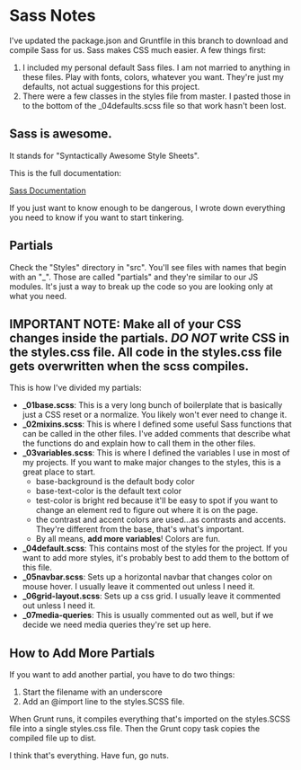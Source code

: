 # Sass Notes

I've updated the package.json and Gruntfile in this branch to download and compile Sass for us. Sass makes CSS much easier. A few things first:

1. I included my personal default Sass files. I am not married to anything in these files. Play with fonts, colors, whatever you want. They're just my defaults, not actual suggestions for this project.
1. There were a few classes in the styles file from master. I pasted those in to the bottom of the _04defaults.scss file so that work hasn't been lost.

## Sass is awesome.

It stands for "Syntactically Awesome Style Sheets".

This is the full documentation:

[Sass Documentation](https://sass-lang.com/)

If you just want to know enough to be dangerous, I wrote down everything you need to know if you want to start tinkering.

## Partials

Check the "Styles" directory in "src". You'll see files with names that begin with an "_". Those are called "partials" and they're similar to our JS modules. It's just a way to break up the code so you are looking only at what you need.

## **IMPORTANT NOTE**: Make all of your CSS changes inside the partials. _**DO NOT**_ write CSS in the styles.css file. All code in the styles.css file gets overwritten when the scss compiles.

This is how I've divided my partials:

* **_01base.scss**: This is a very long bunch of boilerplate that is basically just a CSS reset or a normalize. You likely won't ever need to change it.
* **_02mixins.scss**: This is where I defined some useful Sass functions that can be called in the other files. I've added comments that describe what the functions do and explain how to call them in the other files.
* **_03variables.scss**: This is where I defined the variables I use in most of my projects. If you want to make major changes to the styles, this is a great place to start.
  * base-background is the default body color
  * base-text-color is the default text color
  * test-color is bright red because it'll be easy to spot if you want to change an element red to figure out where it is on the page.
  * the contrast and accent colors are used...as contrasts and accents. They're different from the base, that's what's important.
  * By all means, **add more variables**! Colors are fun.
* **_04default.scss**: This contains most of the styles for the project. If you want to add more styles, it's probably best to add them to the bottom of this file.
* **_05navbar.scss**: Sets up a horizontal navbar that changes color on mouse hover. I usually leave it commented out unless I need it.
* **_06grid-layout.scss**: Sets up a css grid. I usually leave it commented out unless I need it.
* **_07media-queries**: This is usually commented out as well, but if we decide we need media queries they're set up here.

## How to Add More Partials

If you want to add another partial, you have to do two things:

1. Start the filename with an underscore
2. Add an @import line to the styles.SCSS file.

When Grunt runs, it compiles everything that's imported on the styles.SCSS file into a single styles.css file. Then the Grunt copy task copies the compiled file up to dist.

I think that's everything. Have fun, go nuts.